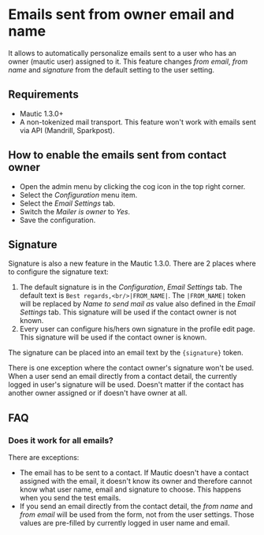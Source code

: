 # Emails sent from owner email and name

It allows to automatically personalize emails sent to a user who has an owner (mautic user) assigned to it. This feature changes *from email*, *from name* and *signature* from the default setting to the user setting.

## Requirements

- Mautic 1.3.0+
- A non-tokenized mail transport. This feature won't work with emails sent via API (Mandrill, Sparkpost).

## How to enable the emails sent from contact owner

- Open the admin menu by clicking the cog icon in the top right corner.
- Select the *Configuration* menu item.
- Select the *Email Settings* tab.
- Switch the *Mailer is owner* to *Yes*.
- Save the configuration.

## Signature

Signature is also a new feature in the Mautic 1.3.0. There are 2 places where to configure the signature text:

1. The default signature is in the *Configuration*, *Email Settings* tab. The default text is `Best regards,<br/>|FROM_NAME|`. The `|FROM_NAME|` token will be replaced by *Name to send mail as* value also defined in the *Email Settings* tab. This signature will be used if the contact owner is not known.
2. Every user can configure his/hers own signature in the profile edit page. This signature will be used if the contact owner is known.

The signature can be placed into an email text by the `{signature}` token.

There is one exception where the contact owner's signature won't be used. When a user send an email directly from a contact detail, the currently logged in user's signature will be used. Doesn't matter if the contact has another owner assigned or if doesn't have owner at all.

## FAQ

### Does it work for all emails?

There are exceptions:
- The email has to be sent to a contact. If Mautic doesn't have a contact assigned with the email, it doesn't know its owner and therefore cannot know what user name, email and signature to choose. This happens when you send the test emails.
- If you send an email directly from the contact detail, the *from name* and *from email* will be used from the form, not from the user settings. Those values are pre-filled by currently logged in user name and email. 

